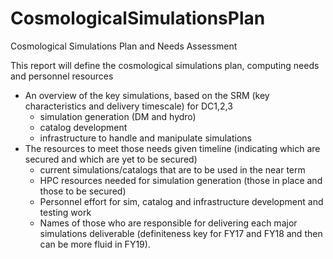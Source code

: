 # CosmologicalSimulationsPlan
Cosmological Simulations Plan and Needs Assessment


This report will define the cosmological simulations plan, computing needs and personnel resources

- An overview of the key simulations, based on the SRM (key characteristics and delivery timescale) for DC1,2,3
  - simulation generation (DM and hydro)
  - catalog development
  - infrastructure to handle and manipulate simulations
- The resources to meet those needs given timeline (indicating which are secured and which are yet to be secured)
  - current simulations/catalogs that are to be used in the near term
  - HPC resources needed for simulation generation (those in place and those to be secured)
  - Personnel effort for sim, catalog and infrastructure development and testing work
  - Names of those who are responsible for delivering each major simulations deliverable (definiteness key for FY17 and FY18 and then can be more fluid in FY19).
